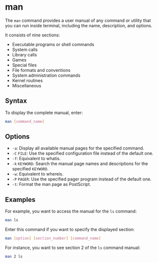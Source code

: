 # man

The `man` command provides a user manual of any command or utility that you can run inside terminal, including the name, description, and options.

It consists of nine sections:

- Executable programs or shell commands
- System calls
- Library calls
- Games
- Special files
- File formats and conventions
- System administration commands
- Kernel routines
- Miscellaneous

## Syntax

To display the complete manual, enter:
```bash
man [command_name]
```

## Options

- `-a`: Display all available manual pages for the specified command.
- `-C` `FILE`: Use the specified configuration file instead of the default one.
- `-f`: Equivalent to whatis.
- `-k` `KEYWORD`: Search the manual page names and descriptions for the specified `KEYWORD`.
- `-w`: Equivalent to whereis.
- `-P` `PAGER`: Use the specified pager program instead of the default one.
- `-t`: Format the man page as PostScript.

## Examples

For example, you want to access the manual for the `ls` command:
```bash
man ls
```
Enter this command if you want to specify the displayed section:
```bash
man [option] [section_number] [command_name]
```
For instance, you want to see section 2 of the `ls` command manual:
```bash
man 2 ls
```